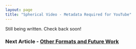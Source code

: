 ```yaml
---
layout: page
title: "Spherical Video - Metadata Required for YouTube"
---
```


Still being written. Check back soon!

### Next Article - [Other Formats and Future Work](/CSC461/articles/future_work)